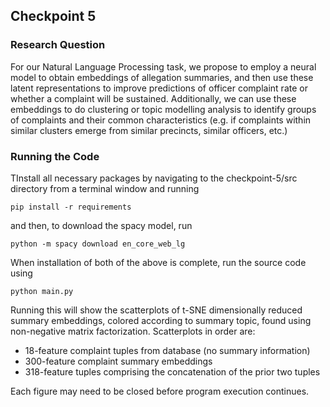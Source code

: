 ## Checkpoint 5

### Research Question
For our Natural Language Processing task, we propose to employ a neural model to
obtain embeddings of allegation summaries, and then use these latent
representations to improve predictions of officer complaint rate or whether a
complaint will be sustained. Additionally, we can use these embeddings to do
clustering or topic modelling analysis to identify groups of complaints and
their common characteristics (e.g. if complaints within similar clusters emerge
from similar precincts, similar officers, etc.)

### Running the Code
TInstall all necessary packages by navigating to the checkpoint-5/src directory
from a terminal window and running
```
pip install -r requirements
```
and then, to download the spacy model, run
```
python -m spacy download en_core_web_lg
```
When installation of both of the above is complete, run the source code using
```
python main.py
```
Running this will show the scatterplots of t-SNE dimensionally reduced summary
embeddings, colored according to summary topic, found using non-negative matrix
factorization. Scatterplots in order are:
* 18-feature complaint tuples from database (no summary information)
* 300-feature complaint summary embeddings
* 318-feature tuples comprising the concatenation of the prior two tuples

Each figure may need to be closed before program execution continues.

